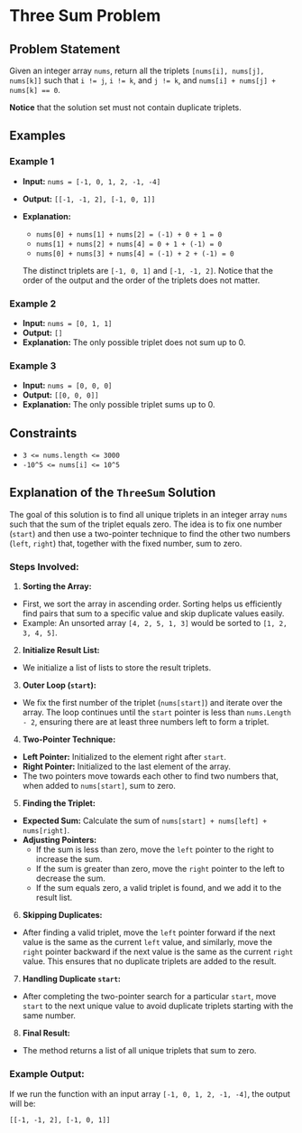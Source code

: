 ﻿# Three Sum Problem

## Problem Statement

Given an integer array `nums`, return all the triplets `[nums[i], nums[j], nums[k]]` such that `i != j`, `i != k`, and `j != k`, and `nums[i] + nums[j] + nums[k] == 0`.

**Notice** that the solution set must not contain duplicate triplets.

## Examples

### Example 1

- **Input:** `nums = [-1, 0, 1, 2, -1, -4]`
- **Output:** `[[-1, -1, 2], [-1, 0, 1]]`
- **Explanation:**
    - `nums[0] + nums[1] + nums[2] = (-1) + 0 + 1 = 0`
    - `nums[1] + nums[2] + nums[4] = 0 + 1 + (-1) = 0`
    - `nums[0] + nums[3] + nums[4] = (-1) + 2 + (-1) = 0`

  The distinct triplets are `[-1, 0, 1]` and `[-1, -1, 2]`. Notice that the order of the output and the order of the triplets does not matter.

### Example 2

- **Input:** `nums = [0, 1, 1]`
- **Output:** `[]`
- **Explanation:** The only possible triplet does not sum up to 0.

### Example 3

- **Input:** `nums = [0, 0, 0]`
- **Output:** `[[0, 0, 0]]`
- **Explanation:** The only possible triplet sums up to 0.

## Constraints

- `3 <= nums.length <= 3000`
- `-10^5 <= nums[i] <= 10^5`
## Explanation of the `ThreeSum` Solution

The goal of this solution is to find all unique triplets in an integer array `nums` such that the sum of the triplet equals zero. The idea is to fix one number (`start`) and then use a two-pointer technique to find the other two numbers (`left`, `right`) that, together with the fixed number, sum to zero.

### Steps Involved:

1. **Sorting the Array:**
  - First, we sort the array in ascending order. Sorting helps us efficiently find pairs that sum to a specific value and skip duplicate values easily.
  - Example: An unsorted array `[4, 2, 5, 1, 3]` would be sorted to `[1, 2, 3, 4, 5]`.

2. **Initialize Result List:**
  - We initialize a list of lists to store the result triplets.

3. **Outer Loop (`start`):**
  - We fix the first number of the triplet (`nums[start]`) and iterate over the array. The loop continues until the `start` pointer is less than `nums.Length - 2`, ensuring there are at least three numbers left to form a triplet.

4. **Two-Pointer Technique:**
  - **Left Pointer:** Initialized to the element right after `start`.
  - **Right Pointer:** Initialized to the last element of the array.
  - The two pointers move towards each other to find two numbers that, when added to `nums[start]`, sum to zero.

5. **Finding the Triplet:**
  - **Expected Sum:** Calculate the sum of `nums[start] + nums[left] + nums[right]`.
  - **Adjusting Pointers:**
    - If the sum is less than zero, move the `left` pointer to the right to increase the sum.
    - If the sum is greater than zero, move the `right` pointer to the left to decrease the sum.
    - If the sum equals zero, a valid triplet is found, and we add it to the result list.

6. **Skipping Duplicates:**
  - After finding a valid triplet, move the `left` pointer forward if the next value is the same as the current `left` value, and similarly, move the `right` pointer backward if the next value is the same as the current `right` value. This ensures that no duplicate triplets are added to the result.

7. **Handling Duplicate `start`:**
  - After completing the two-pointer search for a particular `start`, move `start` to the next unique value to avoid duplicate triplets starting with the same number.

8. **Final Result:**
  - The method returns a list of all unique triplets that sum to zero.

### Example Output:
If we run the function with an input array `[-1, 0, 1, 2, -1, -4]`, the output will be:

```
[[-1, -1, 2], [-1, 0, 1]]
```